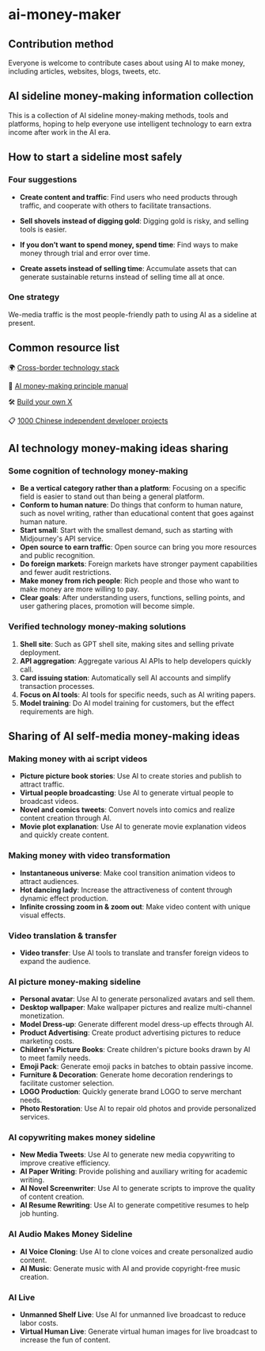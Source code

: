 # ai-money-maker

## Contribution method

Everyone is welcome to contribute cases about using AI to make money, including articles, websites, blogs, tweets, etc.

## AI sideline money-making information collection

This is a collection of AI sideline money-making methods, tools and platforms, hoping to help everyone use intelligent technology to earn extra income after work in the AI ​​era.

## How to start a sideline most safely

### Four suggestions
- **Create content and traffic**: Find users who need products through traffic, and cooperate with others to facilitate transactions.

- **Sell shovels instead of digging gold**: Digging gold is risky, and selling tools is easier.

- **If you don’t want to spend money, spend time**: Find ways to make money through trial and error over time.

- **Create assets instead of selling time**: Accumulate assets that can generate sustainable returns instead of selling time all at once.

### One strategy
We-media traffic is the most people-friendly path to using AI as a sideline at present.

## Common resource list

🌍 [Cross-border technology stack](https://github.com/XiaomingX/indie-hacker-tools-plus)

🤖 [AI money-making principle manual](https://github.com/XiaomingX/ai-money-maker-handbook)

🛠️ [Build your own X](https://github.com/XiaomingX/build-your-own-xxx)

📋 [1000 Chinese independent developer projects](https://github.com/XiaomingX/1000-chinese-independent-developer-plus)

## AI technology money-making ideas sharing

### Some cognition of technology money-making
- **Be a vertical category rather than a platform**: Focusing on a specific field is easier to stand out than being a general platform.
- **Conform to human nature**: Do things that conform to human nature, such as novel writing, rather than educational content that goes against human nature.
- **Start small**: Start with the smallest demand, such as starting with Midjourney's API service.
- **Open source to earn traffic**: Open source can bring you more resources and public recognition.
- **Do foreign markets**: Foreign markets have stronger payment capabilities and fewer audit restrictions.
- **Make money from rich people**: Rich people and those who want to make money are more willing to pay.
- **Clear goals**: After understanding users, functions, selling points, and user gathering places, promotion will become simple.

### Verified technology money-making solutions
1. **Shell site**: Such as GPT shell site, making sites and selling private deployment.
2. **API aggregation**: Aggregate various AI APIs to help developers quickly call.
3. **Card issuing station**: Automatically sell AI accounts and simplify transaction processes.
4. **Focus on AI tools**: AI tools for specific needs, such as AI writing papers.
5. **Model training**: Do AI model training for customers, but the effect requirements are high.

## Sharing of AI self-media money-making ideas

### Making money with ai script videos
- **Picture picture book stories**: Use AI to create stories and publish to attract traffic.
- **Virtual people broadcasting**: Use AI to generate virtual people to broadcast videos.
- **Novel and comics tweets**: Convert novels into comics and realize content creation through AI.
- **Movie plot explanation**: Use AI to generate movie explanation videos and quickly create content.

### Making money with video transformation
- **Instantaneous universe**: Make cool transition animation videos to attract audiences.
- **Hot dancing lady**: Increase the attractiveness of content through dynamic effect production.
- **Infinite crossing zoom in & zoom out**: Make video content with unique visual effects.

### Video translation & transfer
- **Video transfer**: Use AI tools to translate and transfer foreign videos to expand the audience.

### AI picture money-making sideline
- **Personal avatar**: Use AI to generate personalized avatars and sell them.
- **Desktop wallpaper**: Make wallpaper pictures and realize multi-channel monetization.
- **Model Dress-up**: Generate different model dress-up effects through AI.
- **Product Advertising**: Create product advertising pictures to reduce marketing costs.
- **Children's Picture Books**: Create children's picture books drawn by AI to meet family needs.
- **Emoji Pack**: Generate emoji packs in batches to obtain passive income.
- **Furniture & Decoration**: Generate home decoration renderings to facilitate customer selection.
- **LOGO Production**: Quickly generate brand LOGO to serve merchant needs.
- **Photo Restoration**: Use AI to repair old photos and provide personalized services.

### AI copywriting makes money sideline
- **New Media Tweets**: Use AI to generate new media copywriting to improve creative efficiency.
- **AI Paper Writing**: Provide polishing and auxiliary writing for academic writing.
- **AI Novel Screenwriter**: Use AI to generate scripts to improve the quality of content creation.
- **AI Resume Rewriting**: Use AI to generate competitive resumes to help job hunting.

### AI Audio Makes Money Sideline
- **AI Voice Cloning**: Use AI to clone voices and create personalized audio content.
- **AI Music**: Generate music with AI and provide copyright-free music creation.

### AI Live
- **Unmanned Shelf Live**: Use AI for unmanned live broadcast to reduce labor costs.
- **Virtual Human Live**: Generate virtual human images for live broadcast to increase the fun of content.
